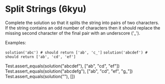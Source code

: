 # Split Strings (6kyu)

Complete the solution so that it splits the string into pairs of two characters. If the string contains an odd number of characters then it should replace the missing second character of the final pair with an underscore ('_').

Examples:

```solution('abc') # should return ['ab', 'c_']```
```solution('abcdef') # should return ['ab', 'cd', 'ef']```

Test.assert_equals(solution("abcdef"), ["ab", "cd", "ef"])
Test.assert_equals(solution("abcdefg"), ["ab", "cd", "ef", "g_"])
Test.assert_equals(solution(""), [])